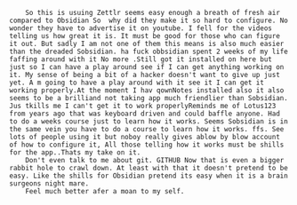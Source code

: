         So this is usuing Zettlr seems easy enough a breath of fresh air compared to Obsidian So  why did they make it so hard to configure. No wonder they have to advertise it on youtube. I fell for the videos telling us how great it is. It must be good for those who can figure it out. But sadly I am not one of them this means is also much easier than the dreaded Sobsidian. ha fuck obbsidian spent 2 weeks of my life faffing around with it No more .Still got it installed on here but just so I can have a play around see if I can get anything working on it. My sense of being a bit of a hacker doesn't want to give up just yet. A m going to have a play around with it see it I can get it working properly.At the moment I hav qownNotes installed also it also seems to be a brilliand not taking app much friendlier than Sobsidian. Jus tkills me I can't get it to work properlyReminds me of Lotus123 from years ago that was keyboard driven and could baffle anyone. Had to do a weeks course just to learn how it works. Seems Sobsidian is in the same vein you have to do a course to learn how it works. ffs. See lots of people using it but noboy really gives ablow by blow account of how to configure it, All those telling how it works must be shills for the app..Thats my take on it.
        Don't even talk to me about git. GITHUB Now that is even a bigger rabbit hole to crawl down. At least with that it doesn't pretend to be easy. Like the shills for Obsidian pretend its easy when it is a brain surgeons night mare.
        Feel much better afer a moan to my self.